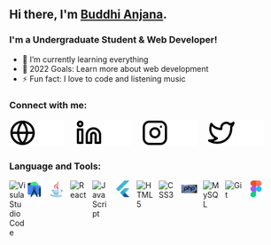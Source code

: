 ## Hi there, I'm [Buddhi Anjana][website].
### I'm a Undergraduate Student & Web Developer!
- 🌱 I’m currently learning everything 
- 🥅 2022 Goals: Learn more about web development
- ⚡ Fun fact: I love to code and listening music

### Connect with me:

[![website](./img/globe-light.svg)](http://buddhianjana.ml#gh-light-mode-only)
[![website](./img/globe-dark.svg)](http://buddhianjana.ml#gh-dark-mode-only)
&nbsp;&nbsp;&nbsp;
[![website](./img/linkedin-light.svg)](https://www.linkedin.com/in/buddhianjana#gh-light-mode-only)
[![website](./img/linkedin-dark.svg)](https://www.linkedin.com/in/buddhianjana#gh-dark-mode-only)
&nbsp;&nbsp;&nbsp;
[![website](./img/instagram-light.svg)](https://www.instagram.com//#gh-light-mode-only)
[![website](./img/instagram-dark.svg)](https://www.instagram.com//#gh-dark-mode-only)
&nbsp;&nbsp;&nbsp;
[![website](./img/twitter-light.svg)](https://twitter.com//#gh-light-mode-only)
[![website](./img/twitter-dark.svg)](https://twitter.com//#gh-dark-mode-only)




### Language and Tools:

[<img align="left" alt="Visula Studio Code" width="30px" src="https://cdn.jsdelivr.net/gh/devicons/devicon/icons/vscode/vscode-original.svg"/>][github]

[<img align="left" alt="Android Studio" width="30px" src="https://github.com/devicons/devicon/blob/v2.15.1/icons/androidstudio/androidstudio-original.svg" style="padding-right:10px;" />][github]

[<img align="left" alt="Java" width="30px" src="https://github.com/devicons/devicon/blob/v2.15.1/icons/java/java-original.svg" style="padding-right:10px;" />][github]

[<img align="left" alt="React" width="30px" src="https://cdn.jsdelivr.net/gh/devicons/devicon/icons/react/react-original.svg" style="padding-right:10px;" />][github]

[<img align="left" alt="JavaScript" width="30px" src="https://cdn.jsdelivr.net/gh/devicons/devicon/icons/javascript/javascript-original.svg" style="padding-right:10px;" />][github]

[<img align="left" alt="Flutter" width="30px" src="https://github.com/devicons/devicon/blob/v2.15.1/icons/flutter/flutter-original.svg" style="padding-right:10px;" />][github]

[<img align="left" alt="HTML5" width="30px" src="https://cdn.jsdelivr.net/gh/devicons/devicon/icons/html5/html5-original.svg" style="padding-right:10px;" />][github]

[<img align="left" alt="CSS3" width="30px" src="https://cdn.jsdelivr.net/gh/devicons/devicon/icons/css3/css3-original.svg" style="padding-right:10px;" />][github]

[<img align="left" alt="PHP" width="30px" src="https://github.com/devicons/devicon/blob/v2.15.1/icons/php/php-original.svg" style="padding-right:10px;" />][github]

[<img align="left" alt="MySQL" width="30px" src="https://cdn.jsdelivr.net/gh/devicons/devicon/icons/mysql/mysql-original.svg" style="padding-right:10px;" />][github]

[<img align="left" alt="Git" width="30px" src="https://cdn.jsdelivr.net/gh/devicons/devicon/icons/git/git-original.svg" style="padding-right:10px;" />][github]

[<img align="left" alt="Figma" width="30px" src="https://github.com/devicons/devicon/blob/v2.15.1/icons/figma/figma-original.svg" style="padding-right:10px;" />][github]

<br/>
<br/>
<br/>




[website]: http://buddhianjana.ml
[linkedin]: https://www.linkedin.com/in/buddhianjana
[github]: https://github.com/buddhianjana
[instergram]: https://www.instagram.com
